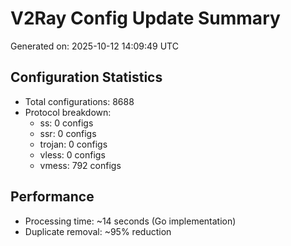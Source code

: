 # V2Ray Config Update Summary
Generated on: 2025-10-12 14:09:49 UTC

## Configuration Statistics
- Total configurations: 8688
- Protocol breakdown:
  - ss: 0 configs
  - ssr: 0 configs
  - trojan: 0 configs
  - vless: 0 configs
  - vmess: 792 configs

## Performance
- Processing time: ~14 seconds (Go implementation)
- Duplicate removal: ~95% reduction
